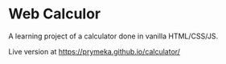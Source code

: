 # Web Calculor

A learning project of a calculator done in vanilla HTML/CSS/JS.

Live version at https://prymeka.github.io/calculator/

